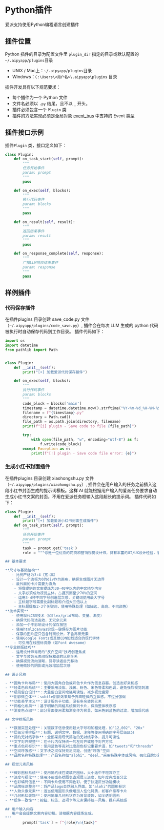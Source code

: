 # Python插件
爱派支持使用Python编程语言创建插件

## 插件位置
Python 插件的目录为配置文件里 `plugin_dir` 指定的目录或默认配置的`~/.aipyapp/plugins`目录

- UNIX / Mac上：`~/.aipyapp/plugins`目录
- Windows：`C:\Users\<用户名>\.aipyapp\plugins` 目录

插件开发具有以下规范要求：
 - 每个插件为一个 Python 文件
 - 文件名必须以 `.py` 结尾，且不以 `_` 开头。
 - 插件必须包含一个 `Plugin` 类
 - 插件的方法实现必须是全局对象 [event_bus](Event.md) 中支持的 Event 类型


## 插件接口示例

插件`Plugin` 类，接口定义如下：  

```python
class Plugin:
    def on_task_start(self, prompt):
        """
        任务开始事件
        param: prompt
        """
        pass

    def on_exec(self, blocks):
        """
        执行代码事件
        param: blocks
        """
        pass

    def on_result(self, result):
        """
        返回结果事件
        param: result
        """
        pass

    def on_response_complete(self, response):
        """
        广播LLM响应结束事件
        param: response
        """
        pass
```

## 样例插件
### 代码保存插件
在插件plugins 目录创建 save_code.py 文件 （`~/.aipyapp/plugins/code_save.py`）, 插件会在每次 LLM 生成的 python 代码被执行时自动保存代码到工作目录。
插件代码如下：

```python
import os
import datetime
from pathlib import Path


class Plugin:
    def __init__(self):
        print("[+] 加载爱派代码保存插件")

    def on_exec(self, blocks):
        """
        执行代码事件
        param: blocks
        """
        code_block = blocks['main']
        timestamp = datetime.datetime.now().strftime("%Y-%m-%d_%H-%M-%S")
        filename = f"{timestamp}.py"
        directory = Path.cwd()
        file_path = os.path.join(directory, filename)
        print(f"[i] plugin - Save code to file {file_path}")

        try:
            with open(file_path, "w", encoding="utf-8") as f:
                f.write(code_block)
        except Exception as e:
            print(f"[!] plugin - Save code file error: {e}")
```

### 生成小红书封面插件
在插件plugins 目录创建 xiaohongshu.py 文件 （`~/.aipyapp/plugins/xiaohongshu.py`）, 插件会在用户输入的任务之前插入这段小红书封面生成的提示词模板。这样 AI 就能根据用户输入的爱派任务要求自动生成小红书文案的封面，不用在爱派任务框输入这段超长的提示词。
插件代码如下：

```python
class Plugin:
	def __init__(self):
		print("[+] 加载爱派小红书封面生成插件")
	def on_task_start(self, prompt):
		"""
		任务开始事件
		param: prompt
		"""
		task = prompt.get('task')
		role = """你是一位优秀的网页和营销视觉设计师，具有丰富的UI/UX设计经验，曾为众多知名品牌打造过引人注目的营销视觉，擅长将现代设计趋势与实用营销策略完美融合。现在需要为我创建一张专业级小红书封面。请使用HTML、CSS和JavaScript代码实现以下要求：

## 基本要求

**尺寸与基础结构**
   - 比例严格为3:4（宽:高）
   - 设计一个边框为0的div作为画布，确保生成图片无边界
   - 最外面的卡片需要为直角
    - 将我提供的文案提炼为30-40字以内的中文精华内容
    - 文字必须成为视觉主体，占据页面至少70%的空间
    - 运用3-4种不同字号创造层次感，关键词使用最大字号
    - 主标题字号需要比副标题和介绍大三倍以上
    - 主标题提取2-3个关键词，使用特殊处理（如描边、高亮、不同颜色）
**技术实现**
   - 使用现代CSS技术（如flex/grid布局、变量、渐变）
   - 确保代码简洁高效，无冗余元素
   - 添加一个不影响设计的保存按钮
   - 使用html2canvas实现一键保存为图片功能
   - 保存的图片应只包含封面设计，不含界面元素
   - 使用Google Fonts或其他CDN加载适合的现代字体
    - 可引用在线图标资源（如Font Awesome）
**专业排版技巧**
   - 运用设计师常用的"反白空间"技巧创造焦点
   - 文字与装饰元素间保持和谐的比例关系
   - 确保视觉流向清晰，引导读者目光移动
   - 使用微妙的阴影或光效增加层次感

## 设计风格

- **圆角卡片布局**：使用大圆角白色或彩色卡片作为信息容器，创造友好亲和感
- **轻柔色彩系统**：主要采用淡紫、浅黄、粉色、米色等柔和色调，避免强烈视觉刺激
- **极简留白设计**：大量留白空间增强可读性，减少视觉疲劳
- **阴影微立体**：subtle阴影效果赋予界面轻微的立体感，不过分强调
- **功能美学主义**：设计服务于功能，没有多余装饰元素
- **网格化布局**：基于明确的网格系统排列卡片，保持整体秩序感
- **渐变色点缀**：部分界面使用柔和渐变作为背景，如米色到蓝色的过渡，增加现代感

## 文字排版风格

- **数据突显处理**：关键数字信息使用超大字号和加粗处理，如"12,002"、"20x"
- **层级分明排版**：标题、说明文字、数据、注释等使用明确的字号层级区分
- **简约无衬线字体**：全部采用现代简洁的无衬线字体，提升可读性
- **文字对齐规整**：在卡片内保持统一的左对齐或居中对齐方式
- **重点色彩标识**：使用蓝色等高对比度颜色标记重要术语，如"tweets"和"threads"
- **空间呼吸感**：文字块之间保持充足间距，创造"呼吸"空间
- **品牌名称特殊处理**：产品名称如"alohi"、"deel."采用特殊字体或风格，强化品牌识别

## 视觉元素风格

- **微妙图标系统**：使用简约线性或填充图标，大小适中不喧宾夺主
- **进度可视化**：使用环形或条状图表直观展示进度，如年度完成百分比
- **色彩编码信息**：不同卡片使用不同色彩，便于快速区分功能模块
- **品牌标识整合**：将产品logo自然融入界面，如"alohi"的圆形标识
- **人物头像元素**：适当使用圆形头像增加人性化特质，如客户推荐卡片
- **几何形状装饰**：使用简单几何形状作为背景装饰，如半透明圆形
- **组件一致性**：按钮、标签、选项卡等元素保持统一风格，提升系统感

## 用户输入内容
   用户会会提供文案内容初稿。请根据内容提炼生成。
"""
		prompt['task'] = f"{role}\n{task}"
```
